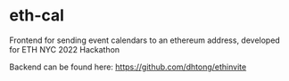 # eth-cal
Frontend for sending event calendars to an ethereum address, developed for ETH NYC 2022 Hackathon

Backend can be found here: https://github.com/dhtong/ethinvite
